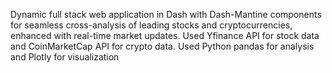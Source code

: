 Dynamic full stack web application in Dash with Dash-Mantine components for seamless cross-analysis of leading stocks and cryptocurrencies, enhanced with real-time market updates. Used Yfinance API for stock data and CoinMarketCap API for crypto data. Used Python pandas for analysis and Plotly for visualization 
